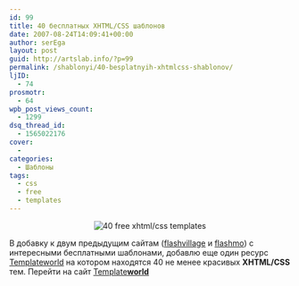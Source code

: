```yaml
---
id: 99
title: 40 бесплатных XHTML/CSS шаблонов
date: 2007-08-24T14:09:41+00:00
author: serEga
layout: post
guid: http://artslab.info/?p=99
permalink: /shablonyi/40-besplatnyih-xhtmlcss-shablonov/
ljID:
  - 74
prosmotr:
  - 64
wpb_post_views_count:
  - 1299
dsq_thread_id:
  - 1565022176
cover:
  - 
categories:
  - Шаблоны
tags:
  - css
  - free
  - templates
---
```

<p style="text-align: center">
  <img src="http://img175.imageshack.us/img175/9089/55357391dr3.jpg" alt="40 free xhtml/css templates" border="0" />
</p>

В добавку к двум предыдущим сайтам (<a href="http://artslab.info/?p=65" title="flashvillage - бесплатные flash шаблоны" target="_blank">flashvillage</a> и <a href="http://artslab.info/?p=8" title="39 Free Flash Templates" target="_blank">flashmo</a>) с интересными бесплатными шаблонами, добавлю еще один ресурс <a href="http://www.templateworld.com/" title="templateworld" target="_blank">Templateworld</a> на котором находятся 40 не менее красивых **XHTML/CSS** тем. Перейти на сайт <a href="http://www.templateworld.com/free_templates.html" title="templateworld - 40 free css templates" target="_blank">Template<strong>world</strong></a>